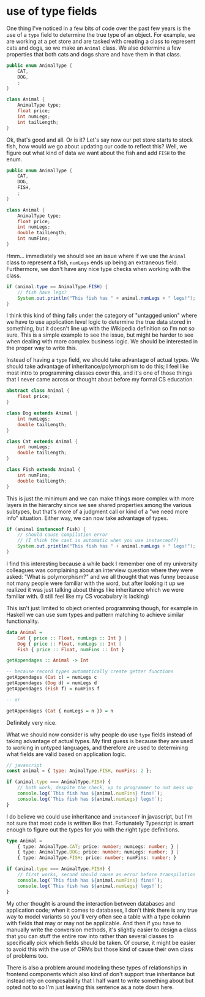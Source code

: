 # use of type fields

One thing I've noticed in a few bits of code over the past few years is the use
of a `type` field to determine the true type of an object. For example, we are working
at a pet store and are tasked with creating a class to represent cats and dogs,
so we make an `Animal` class. We also determine a few properties that both cats
and dogs share and have them in that class.

```java
public enum AnimalType {
    CAT,
    DOG,
    ;
}

class Animal {
    AnimalType type;
    float price;
    int numLegs;
    int tailLength;
}
```

Ok, that's good and all. Or is it? Let's say now our pet store starts to stock fish,
how would we go about updating our code to reflect this? Well, we figure out what
kind of data we want about the fish and add `FISH` to the enum.

```java
public enum AnimalType {
    CAT,
    DOG,
    FISH,
    ;
}

class Animal {
    AnimalType type;
    float price;
    int numLegs;
    double tailLength;
    int numFins;
}
```

Hmm... immediately we should see an issue where if we use the `Animal` class to
represent a fish, `numLegs` ends up being an extraneous field. Furthermore, we don't
have any nice type checks when working with the class.

```java
if (animal.type == AnimalType.FISH) {
    // fish have legs?
    System.out.println("This fish has " + animal.numLegs + " legs!");
}
```

I think this kind of thing falls under the category of "untagged union" where we
have to use application level logic to determine the true data stored in something,
but it doesn't line up with the Wikipedia definition so I'm not so sure. This is
a simple example to see the issue, but might be harder to see when dealing with
more complex business logic. We should be interested in the proper way to write this.

Instead of having a `type` field, we should take advantage of actual types. We should
take advantage of inheritance/polymorphism to do this; I feel like most intro to
programming classes cover this, and it's one of those things that I never came across
or thought about before my formal CS education.

```java
abstract class Animal {
    float price;
}

class Dog extends Animal {
    int numLegs;
    double tailLength;
}

class Cat extends Animal {
    int numLegs;
    double tailLength;
}

class Fish extends Animal {
    int numFins;
    double tailLength;
}
```

This is just the minimum and we can make things more complex with more layers in
the hierarchy since we see shared properties among the various subtypes, but that's
more of a judgment call or kind of a "we need more info" situation. Either way,
we can now take advantage of types.

```java
if (animal instanceof Fish) {
    // should cause compilation error
    // (I think the cast is automatic when you use instanceof?)
    System.out.println("This fish has " + animal.numLegs + " legs!");
}
```

I find this interesting because a while back I remember one of my university colleagues
was complaining about an interview question where they were asked: "What is polymorphism?"
and we all thought that was funny because not many people were familiar with the
word, but after looking it up we realized it was just talking about things like inheritance
which we were familiar with. (I still feel like my CS vocabulary is lacking)

This isn't just limited to object oriented programming though, for example in Haskell
we can use sum types and pattern matching to achieve similar functionality.

```hs
data Animal =
    Cat { price :: Float, numLegs :: Int } |
    Dog { price :: Float, numLegs :: Int |
    Fish { price :: Float, numFins :: Int }

getAppendages :: Animal -> Int

-- because record types automatically create getter functions
getAppendages (Cat c) = numLegs c
getAppendages (Dog d) = numLegs d
getAppendages (Fish f) = numFins f

-- or

getAppendages (Cat { numLegs = n }) = n
```

Definitely very nice.

What we should now consider is why people do use `type` fields instead of taking
advantage of actual types. My first guess is because they are used to working in
untyped languages, and therefore are used to determining what fields are valid based
on application logic.

```js
// javascript
const animal = { type: AnimalType.FISH, numFins: 2 };

if (animal.type === AnimalType.FISH) {
    // both work, despite the check, up to programmer to not mess up
    console.log(`This fish has ${animal.numFins} fins!`);
    console.log(`This fish has ${animal.numLegs} legs!`);
}
```

I do believe we could use inheritance and `instanceof` in javascript, but I'm not
sure that most code is written like that. Fortunately Typescript is smart enough
to figure out the types for you with the right type definitions.

```ts
type Animal =
    { type: AnimalType.CAT; price: number; numLegs: number; } |
    { type: AnimalType.DOG; price: number; numLegs: number; } |
    { type: AnimalType.FISH; price: number; numFins: number; }

if (animal.type === AnimalType.FISH) {
    // first works, second should cause an error before transpilation
    console.log(`This fish has ${animal.numFins} fins!`);
    console.log(`This fish has ${animal.numLegs} legs!`);
}
```

My other thought is around the interaction between databases and application code;
when it comes to databases, I don't think there is any true way to model variants
so you'll very often see a table with a type column with fields that may or may
not be applicable. And then if you have to manually write the conversion methods,
it's slightly easier to design a class that you can stuff the entire row into rather
than several classes to specifically pick which fields should be taken. Of course,
it might be easier to avoid this with the use of ORMs but those kind of cause their
own class of problems too.

There is also a problem around modeling these types of relationships in frontend
components which also kind of don't support true inheritance but instead rely on
composability that I half want to write something about but opted not to so I'm
just leaving this sentence as a note down here.
